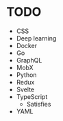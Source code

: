 # TODO

- CSS
- Deep learning
- Docker
- Go
- GraphQL
- MobX
- Python
- Redux
- Svelte
- TypeScript
  - Satisfies
- YAML
